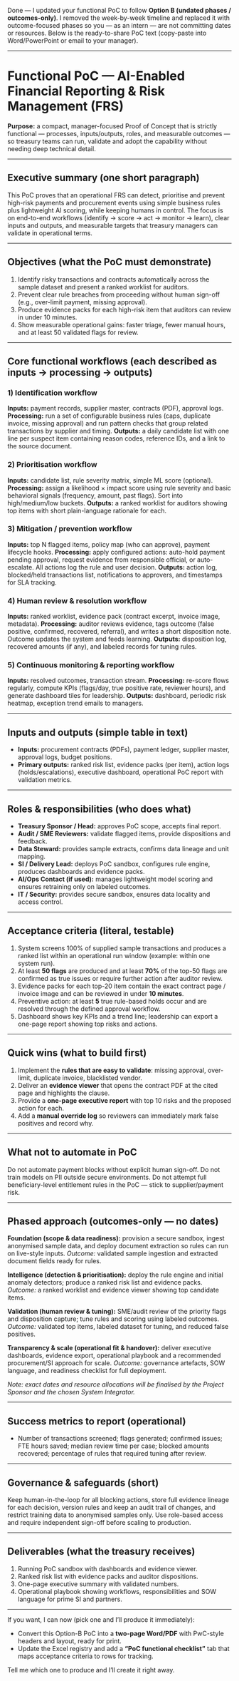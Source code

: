 Done — I updated your functional PoC to follow **Option B (undated phases / outcomes-only)**. I removed the week-by-week timeline and replaced it with outcome-focused phases so you — as an intern — are not committing dates or resources. Below is the ready-to-share PoC text (copy-paste into Word/PowerPoint or email to your manager).

---

# Functional PoC — AI-Enabled Financial Reporting & Risk Management (FRS)

**Purpose:** a compact, manager-focused Proof of Concept that is strictly functional — processes, inputs/outputs, roles, and measurable outcomes — so treasury teams can run, validate and adopt the capability without needing deep technical detail.

---

## Executive summary (one short paragraph)

This PoC proves that an operational FRS can detect, prioritise and prevent high-risk payments and procurement events using simple business rules plus lightweight AI scoring, while keeping humans in control. The focus is on end-to-end workflows (identify → score → act → monitor → learn), clear inputs and outputs, and measurable targets that treasury managers can validate in operational terms.

---

## Objectives (what the PoC must demonstrate)

1. Identify risky transactions and contracts automatically across the sample dataset and present a ranked worklist for auditors.
2. Prevent clear rule breaches from proceeding without human sign-off (e.g., over-limit payment, missing approval).
3. Produce evidence packs for each high-risk item that auditors can review in under 10 minutes.
4. Show measurable operational gains: faster triage, fewer manual hours, and at least 50 validated flags for review.

---

## Core functional workflows (each described as inputs → processing → outputs)

### 1) Identification workflow

**Inputs:** payment records, supplier master, contracts (PDF), approval logs.
**Processing:** run a set of configurable business rules (caps, duplicate invoice, missing approval) and run pattern checks that group related transactions by supplier and timing.
**Outputs:** a daily candidate list with one line per suspect item containing reason codes, reference IDs, and a link to the source document.

### 2) Prioritisation workflow

**Inputs:** candidate list, rule severity matrix, simple ML score (optional).
**Processing:** assign a likelihood × impact score using rule severity and basic behavioral signals (frequency, amount, past flags). Sort into high/medium/low buckets.
**Outputs:** a ranked worklist for auditors showing top items with short plain-language rationale for each.

### 3) Mitigation / prevention workflow

**Inputs:** top N flagged items, policy map (who can approve), payment lifecycle hooks.
**Processing:** apply configured actions: auto-hold payment pending approval, request evidence from responsible official, or auto-escalate. All actions log the rule and user decision.
**Outputs:** action log, blocked/held transactions list, notifications to approvers, and timestamps for SLA tracking.

### 4) Human review & resolution workflow

**Inputs:** ranked worklist, evidence pack (contract excerpt, invoice image, metadata).
**Processing:** auditor reviews evidence, tags outcome (false positive, confirmed, recovered, referral), and writes a short disposition note. Outcome updates the system and feeds learning.
**Outputs:** disposition log, recovered amounts (if any), and labeled records for tuning rules.

### 5) Continuous monitoring & reporting workflow

**Inputs:** resolved outcomes, transaction stream.
**Processing:** re-score flows regularly, compute KPIs (flags/day, true positive rate, reviewer hours), and generate dashboard tiles for leadership.
**Outputs:** dashboard, periodic risk heatmap, exception trend emails to managers.

---

## Inputs and outputs (simple table in text)

* **Inputs:** procurement contracts (PDFs), payment ledger, supplier master, approval logs, budget positions.
* **Primary outputs:** ranked risk list, evidence packs (per item), action logs (holds/escalations), executive dashboard, operational PoC report with validation metrics.

---

## Roles & responsibilities (who does what)

* **Treasury Sponsor / Head:** approves PoC scope, accepts final report.
* **Audit / SME Reviewers:** validate flagged items, provide dispositions and feedback.
* **Data Steward:** provides sample extracts, confirms data lineage and unit mapping.
* **SI / Delivery Lead:** deploys PoC sandbox, configures rule engine, produces dashboards and evidence packs.
* **AI/Ops Contact (if used):** manages lightweight model scoring and ensures retraining only on labeled outcomes.
* **IT / Security:** provides secure sandbox, ensures data locality and access control.

---

## Acceptance criteria (literal, testable)

1. System screens 100% of supplied sample transactions and produces a ranked list within an operational run window (example: within one system run).
2. At least **50 flags** are produced and at least **70%** of the top-50 flags are confirmed as true issues or require further action after auditor review.
3. Evidence packs for each top-20 item contain the exact contract page / invoice image and can be reviewed in under **10 minutes**.
4. Preventive action: at least **5** true rule-based holds occur and are resolved through the defined approval workflow.
5. Dashboard shows key KPIs and a trend line; leadership can export a one-page report showing top risks and actions.

---

## Quick wins (what to build first)

1. Implement the **rules that are easy to validate**: missing approval, over-limit, duplicate invoice, blacklisted vendor.
2. Deliver an **evidence viewer** that opens the contract PDF at the cited page and highlights the clause.
3. Provide a **one-page executive report** with top 10 risks and the proposed action for each.
4. Add a **manual override log** so reviewers can immediately mark false positives and record why.

---

## What not to automate in PoC

Do not automate payment blocks without explicit human sign-off. Do not train models on PII outside secure environments. Do not attempt full beneficiary-level entitlement rules in the PoC — stick to supplier/payment risk.

---

## Phased approach (outcomes-only — no dates)

**Foundation (scope & data readiness):** provision a secure sandbox, ingest anonymised sample data, and deploy document extraction so rules can run on live-style inputs. *Outcome:* validated sample ingestion and extracted document fields ready for rules.

**Intelligence (detection & prioritisation):** deploy the rule engine and initial anomaly detectors; produce a ranked risk list and evidence packs. *Outcome:* a ranked worklist and evidence viewer showing top candidate items.

**Validation (human review & tuning):** SME/audit review of the priority flags and disposition capture; tune rules and scoring using labeled outcomes. *Outcome:* validated top items, labeled dataset for tuning, and reduced false positives.

**Transparency & scale (operational fit & handover):** deliver executive dashboards, evidence export, operational playbook and a recommended procurement/SI approach for scale. *Outcome:* governance artefacts, SOW language, and readiness checklist for full deployment.

*Note: exact dates and resource allocations will be finalised by the Project Sponsor and the chosen System Integrator.*

---

## Success metrics to report (operational)

* Number of transactions screened; flags generated; confirmed issues; FTE hours saved; median review time per case; blocked amounts recovered; percentage of rules that required tuning after review.

---

## Governance & safeguards (short)

Keep human-in-the-loop for all blocking actions, store full evidence lineage for each decision, version rules and keep an audit trail of changes, and restrict training data to anonymised samples only. Use role-based access and require independent sign-off before scaling to production.

---

## Deliverables (what the treasury receives)

1. Running PoC sandbox with dashboards and evidence viewer.
2. Ranked risk list with evidence packs and auditor dispositions.
3. One-page executive summary with validated numbers.
4. Operational playbook showing workflows, responsibilities and SOW language for prime SI and partners.

---

If you want, I can now (pick one and I’ll produce it immediately):

* Convert this Option-B PoC into a **two-page Word/PDF** with PwC-style headers and layout, ready for print.
* Update the Excel registry and add a **“PoC functional checklist”** tab that maps acceptance criteria to rows for tracking.

Tell me which one to produce and I’ll create it right away.

